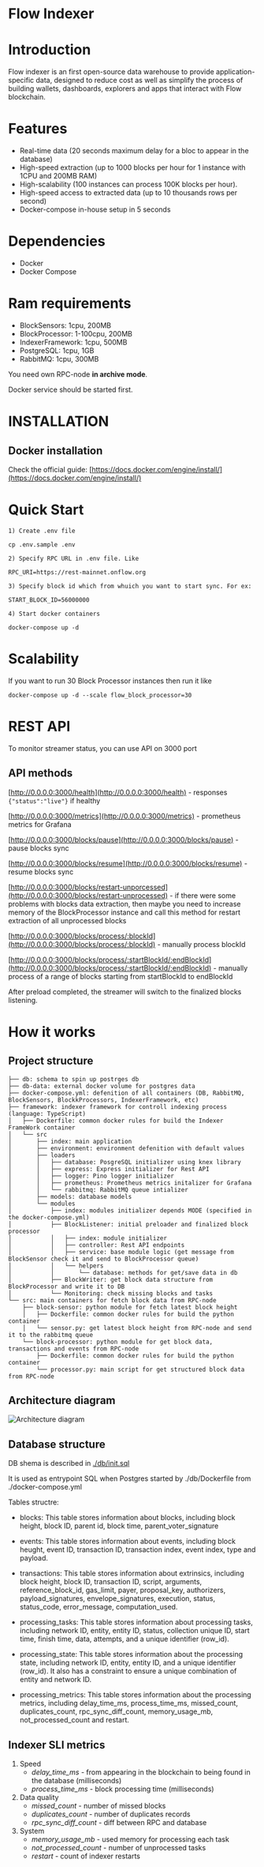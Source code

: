 # Flow Indexer


# Introduction

Flow indexer is an first open-source data warehouse to provide application-specific data, designed to reduce cost as well as simplify the process of building wallets, dashboards, explorers and apps that interact with Flow blockchain.

# Features

- Real-time data (20 seconds maximum delay for a bloc to appear in the database)
- High-speed extraction (up to 1000 blocks per hour for 1 instance with 1CPU and 200MB RAM)
- High-scalability (100 instances can process 100K blocks per hour).
- High-speed access to extracted data (up to 10 thousands rows per second)
- Docker-compose in-house setup in 5 seconds

# Dependencies

- Docker
- Docker Compose

# Ram requirements

- BlockSensors: 1cpu, 200MB
- BlockProcessor: 1-100cpu, 200MB
- IndexerFramework: 1cpu, 500MB
- PostgreSQL: 1cpu, 1GB
- RabbitMQ: 1cpu, 300MB

You need own RPC-node **in archive mode**.

Docker service should be started first.

# INSTALLATION 

## Docker installation

Check the official guide: [https://docs.docker.com/engine/install/](https://docs.docker.com/engine/install/)

# Quick Start

```
1) Create .env file

cp .env.sample .env 

2) Specify RPC URL in .env file. Like

RPC_URI=https://rest-mainnet.onflow.org

3) Specify block id which from whuich you want to start sync. For ex:

START_BLOCK_ID=56000000

4) Start docker containers

docker-compose up -d
```

# Scalability

If you want to run 30 Block Processor instances then run it like

```
docker-compose up -d --scale flow_block_processor=30
```


# REST API

To monitor streamer status, you can use API on 3000 port

## API methods

[http://0.0.0.0:3000/health](http://0.0.0.0:3000/health) - responses `{"status":"live"}` if healthy

[http://0.0.0.0:3000/metrics](http://0.0.0.0:3000/metrics) - prometheus metrics for Grafana

[http://0.0.0.0:3000/blocks/pause](http://0.0.0.0:3000/blocks/pause) - pause blocks sync

[http://0.0.0.0:3000/blocks/resume](http://0.0.0.0:3000/blocks/resume) - resume blocks sync

[http://0.0.0.0:3000/blocks/restart-unporcessed](http://0.0.0.0:3000/blocks/restart-unprocessed) - if there were some problems with blocks data extraction, then maybe you need to increase memory of the BlockProcessor instance and call this method for restart extraction of all unprocessed blocks

[http://0.0.0.0:3000/blocks/process/:blockId](http://0.0.0.0:3000/blocks/process/:blockId) - manually process blockId

[http://0.0.0.0:3000/blocks/process/:startBlockId/:endBlockId](http://0.0.0.0:3000/blocks/process/:startBlockId/:endBlockId) - manually process of a range of blocks starting from startBlockId to endBlockId

After preload completed, the streamer will switch to the finalized blocks listening.

# How it works

## Project structure

```
├── db: schema to spin up postrges db
├── db-data: external docker volume for postgres data
├── docker-compose.yml: defenition of all containers (DB, RabbitMQ, BlockSensors, BlockkProcessors, IndexerFramework, etc)
├── framework: indexer framework for controll indexing process (language: TypeScript)
│   ├── Dockerfile: common docker rules for build the Indexer FrameWork container
│   └── src
│       ├── index: main application
│       ├── environment: environment defenition with default values
│       ├── loaders
│       │   ├── database: PosgreSQL initializer using knex library
│       │   ├── express: Express initializer for Rest API
│       │   ├── logger: Pino logger initializer
│       │   ├── prometheus: Prometheus metrics initalizer for Grafana 
│       │   └── rabbitmq: RabbitMQ queue intializer
│       ├── models: database models 
│       └── modules
│           ├── index: modules initializer depends MODE (specified in the docker-compose.yml)
│           ├── BlockListener: initial preloader and finalized block processor
│           │   ├── index: module initializer
│           │   ├── controller: Rest API endpoints 
│           │   ├── service: base module logic (get message from BlockSensor check it and send to BlockProcessor queue)
│           │   └── helpers
│           │       └── database: methods for get/save data in db
│           ├── BlockWriter: get block data structure from BlockProcessor and write it to DB
│           └── Monitoring: check missing blocks and tasks
└── src: main containers for fetch block data from RPC-node
    ├── block-sensor: python module for fetch latest block height 
    │   ├── Dockerfile: common docker rules for build the python container
    │   └── sensor.py: get latest block height from RPC-node and send it to the rabbitmq queue
    └── block-processor: python module for get block data, transactions and events from RPC-node
        ├── Dockerfile: common docker rules for build the python container
        └── processor.py: main script for get structured block data from RPC-node

```

## Architecture diagram

![Architecture diagram](./docs/arch.png)


## Database structure

DB shema is described in [./db/init.sql](./db/init.sql) 

It is used as entrypoint SQL when Postgres started by ./db/Dockerfile from ./docker-compose.yml

Tables structre:

- blocks: This table stores information about blocks, including block height, block ID, parent id, block time, parent_voter_signature

- events: This table stores information about events, including block heught, event ID, transaction ID, transaction index, event index, type and payload.

- transactions: This table stores information about extrinsics, including block height, block ID, transaction ID, script, arguments, reference_block_id, gas_limit, payer, proposal_key, authorizers, payload_signatures, envelope_signatures, execution, status, status_code, error_message, computation_used.

- processing_tasks: This table stores information about processing tasks, including network ID, entity, entity ID, status, collection unique ID, start time, finish time, data, attempts, and a unique identifier (row_id).

- processing_state: This table stores information about the processing state, including network ID, entity, entity ID, and a unique identifier (row_id). It also has a constraint to ensure a unique combination of entity and network ID.

- processing_metrics: This table stores information about the processing metrics, including delay_time_ms, process_time_ms, missed_count, duplicates_count, rpc_sync_diff_count, memory_usage_mb, not_processed_count and restart.


## Indexer SLI metrics
1. Speed
      - *delay_time_ms* - from appearing in the blockchain to being found in the database (milliseconds)
      - *process_time_ms* - block processing time (milliseconds)      
2. Data quality
      - *missed_count* - number of missed blocks
      - *duplicates_count* - number of duplicates records
      - *rpc_sync_diff_count* - diff between RPC and database
3. System
      - *memory_usage_mb* - used memory for processing each task
      - *not_processed_count* - number of unprocessed tasks
      - *restart* - count of indexer restarts
